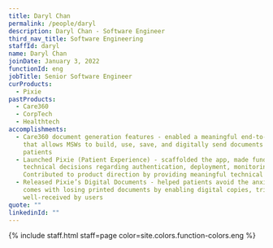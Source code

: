 ```yaml
---
title: Daryl Chan
permalink: /people/daryl
description: Daryl Chan - Software Engineer
third_nav_title: Software Engineering
staffId: daryl
name: Daryl Chan
joinDate: January 3, 2022
functionId: eng
jobTitle: Senior Software Engineer
curProducts:
  - Pixie
pastProducts:
  - Care360
  - CorpTech
  - Healthtech
accomplishments:
  - Care360 document generation features - enabled a meaningful end-to-end flow
    that allows MSWs to build, use, save, and digitally send documents to
    patients
  - Launched Pixie (Patient Experience) - scaffolded the app, made fundamental
    technical decisions regarding authentication, deployment, monitoring etc.
    Contributed to product direction by providing meaningful technical input
  - Released Pixie’s Digital Documents - helped patients avoid the anxiety that
    comes with losing printed documents by enabling digital copies, trial was
    well-received by users
quote: ""
linkedinId: ""
---
```


{% include staff.html staff=page color=site.colors.function-colors.eng %}
